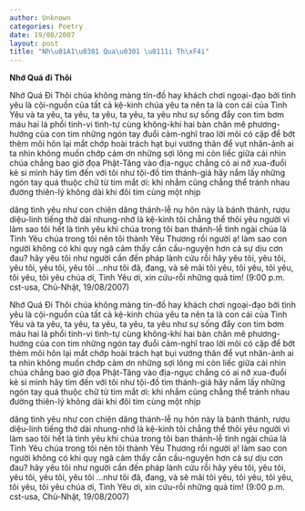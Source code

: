 ```yaml
---
author: Unknown
categories: Poetry
date: 19/08/2007
layout: post
title: "Nh\u01A1\u0301 Qua\u0301 \u0111i Th\xF4i"
---
```


**Nhớ Quá đi Thôi**

Nhớ Quá Đi Thôi
chúa không màng tín-đồ hay khách chơi ngoại-đạo
bởi tình yêu là cội-nguồn của tất cả kệ-kinh
chúa yêu ta nên ta là con cái của Tình Yêu
và ta yêu, ta yêu, ta yêu, ta yêu, ta yêu
như sự sống đẩy con tim bơm máu
hai lá phổi tinh-vi tình-tự cùng không-khí
hai bàn chân mê phương-hướng của con tim
những ngón tay đuổi cảm-nghĩ trao lời
môi có cặp để bớt thèm môi hôn lại
mắt chớp hoài trách hạt bụi vướng thân
để vụt nhân-ảnh ai ta nhìn không muốn chớp
cảm ơn những sợi lông mi còn liếc giữa cái nhìn
chúa chẳng bao giờ đọa Phật-Tăng vào địa-ngục
chẳng có ai nỡ xua-đuổi kẻ si mình
hãy tìm đến với tôi như tội-đồ tìm thánh-giá
hãy nắm lấy những ngón tay quá thuộc chữ từ tim
mắt ơi: khi nhắm cũng chẳng thể tránh nhau
đường thiên-lý không dài khi đôi tim cùng một nhịp

dâng tình yêu như con chiên dâng thánh-lễ
nụ hôn này là bánh thánh, rượu diệu-linh
tiếng thở dài nhung-nhớ là kệ-kinh
tôi chẳng thể thôi yêu người vì
làm sao tôi hết là tình yêu khi
chúa trong tôi ban thánh-lễ tình ngài
chúa là Tình Yêu
chúa trong tôi nên tôi thành Yêu Thương rồi người ạ!
làm sao con người không có khi quỵ ngã
cảm thấy cần cầu-nguyện hơn cả sự dịu cơn đau?
hãy yêu tôi như người cần đến pháp lành cứu rỗi
hãy yêu tôi, yêu tôi, yêu tôi, yêu tôi, yêu tôi
...như tôi đã, đang, và sẽ mãi
tôi yêu, tôi yêu, tôi yêu, tôi yêu, tôi yêu
chúa ơi, Tình Yêu ơi, xin cứu-rỗi những quả tim!
(9:00 p.m. cst-usa, Chủ-Nhật, 19/08/2007)

Nhớ Quá Đi Thôi
chúa không màng tín-đồ hay khách chơi ngoại-đạo
bởi tình yêu là cội-nguồn của tất cả kệ-kinh
chúa yêu ta nên ta là con cái của Tình Yêu
và ta yêu, ta yêu, ta yêu, ta yêu, ta yêu
như sự sống đẩy con tim bơm máu
hai lá phổi tinh-vi tình-tự cùng không-khí
hai bàn chân mê phương-hướng của con tim
những ngón tay đuổi cảm-nghĩ trao lời
môi có cặp để bớt thèm môi hôn lại
mắt chớp hoài trách hạt bụi vướng thân
để vụt nhân-ảnh ai ta nhìn không muốn chớp
cảm ơn những sợi lông mi còn liếc giữa cái nhìn
chúa chẳng bao giờ đọa Phật-Tăng vào địa-ngục
chẳng có ai nỡ xua-đuổi kẻ si mình
hãy tìm đến với tôi như tội-đồ tìm thánh-giá
hãy nắm lấy những ngón tay quá thuộc chữ từ tim
mắt ơi: khi nhắm cũng chẳng thể tránh nhau
đường thiên-lý không dài khi đôi tim cùng một nhịp

dâng tình yêu như con chiên dâng thánh-lễ
nụ hôn này là bánh thánh, rượu diệu-linh
tiếng thở dài nhung-nhớ là kệ-kinh
tôi chẳng thể thôi yêu người vì
làm sao tôi hết là tình yêu khi
chúa trong tôi ban thánh-lễ tình ngài
chúa là Tình Yêu
chúa trong tôi nên tôi thành Yêu Thương rồi người ạ!
làm sao con người không có khi quỵ ngã
cảm thấy cần cầu-nguyện hơn cả sự dịu cơn đau?
hãy yêu tôi như người cần đến pháp lành cứu rỗi
hãy yêu tôi, yêu tôi, yêu tôi, yêu tôi, yêu tôi
...như tôi đã, đang, và sẽ mãi
tôi yêu, tôi yêu, tôi yêu, tôi yêu, tôi yêu
chúa ơi, Tình Yêu ơi, xin cứu-rỗi những quả tim!
(9:00 p.m. cst-usa, Chủ-Nhật, 19/08/2007)
